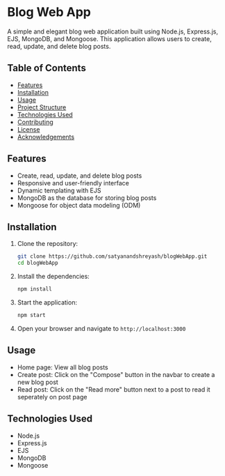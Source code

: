 # Blog Web App

A simple and elegant blog web application built using Node.js, Express.js, EJS, MongoDB, and Mongoose. This application allows users to create, read, update, and delete blog posts.

## Table of Contents

- [Features](#features)
- [Installation](#installation)
- [Usage](#usage)
- [Project Structure](#project-structure)
- [Technologies Used](#technologies-used)
- [Contributing](#contributing)
- [License](#license)
- [Acknowledgements](#acknowledgements)

## Features

- Create, read, update, and delete blog posts
- Responsive and user-friendly interface
- Dynamic templating with EJS
- MongoDB as the database for storing blog posts
- Mongoose for object data modeling (ODM)

## Installation

1. Clone the repository:
    ```bash
    git clone https://github.com/satyanandshreyash/blogWebApp.git
    cd blogWebApp
    ```

2. Install the dependencies:
    ```bash
    npm install
    ```

3. Start the application:
    ```bash
    npm start
    ```

4. Open your browser and navigate to `http://localhost:3000`

## Usage

- Home page: View all blog posts
- Create post: Click on the "Compose" button in the navbar to create a new blog post
- Read post: Click on the "Read more" button next to a post to read it seperately on post page

## Technologies Used

- Node.js
- Express.js
- EJS
- MongoDB
- Mongoose

